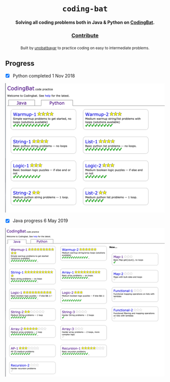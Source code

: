<div align="center">
  <h1><code>coding-bat</code></h1>

  <strong>Solving all coding problems both in Java & Python on <a href="https://www.codingbat.com">CodingBat</a>.</strong>

<h3>
    <a href="https://github.com/unobatbayar/codingbat/pull/new/master">Contribute</a>
  </h3>

  <sub> Built by <a href="https://www.twitter.com/unobatbayar">unobatbayar</a> to practice coding on easy to intermediate problems. </sub>
</div>

## Progress
- [X] Python completed 1 Nov 2018

![alt text](https://github.com/unobatbayar/codingbat/blob/master/images/python.png)

- [X] Java progress 6 May 2019

![alt text](https://github.com/unobatbayar/codingbat/blob/master/images/java_progress.png)
